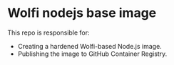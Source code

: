 # Wolfi nodejs base image

This repo is responsible for:

* Creating a hardened Wolfi-based Node.js image.
* Publishing the image to GitHub Container Registry.
